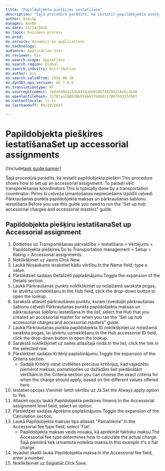 ```yaml
--- 
title: "Papildobjekta piešķires iestatīšana"
description: "Šajā procedūrā parādīts, kā iestatīt papildobjekta piešķiri."
author: BibiSp
manager: AnnBe
ms.date: 11/14/2016
ms.topic: business-process
ms.prod: 
ms.service: dynamics-ax-applications
ms.technology: 
audience: Application User
ms.reviewer: bis
ms.search.scope: Operations
ms.search.region: Global
ms.search.industry: Distribution
ms.author: bis
ms.search.validFrom: 2016-06-30
ms.dyn365.ops.version: AX 7.0.0
ms.translationtype: HT
ms.sourcegitcommit: 7e0a5d044133b917a3eb9386773205218e5c1b40
ms.openlocfilehash: 31787aa180639b934b837b98dc170070d33fd56f
ms.contentlocale: lv-lv
ms.lasthandoff: 09/29/2017

---
```

# <a name="set-up-accessorial-assignments"></a><span data-ttu-id="670de-103">Papildobjekta piešķires iestatīšana</span><span class="sxs-lookup"><span data-stu-id="670de-103">Set up accessorial assignments</span></span>

[!include[task guide banner](../../includes/task-guide-banner.md)]

<span data-ttu-id="670de-104">Šajā procedūrā parādīts, kā iestatīt papildobjekta piešķiri.</span><span class="sxs-lookup"><span data-stu-id="670de-104">This procedure shows how to set up an accessorial assignment.</span></span> <span data-ttu-id="670de-105">To parasti veic transportēšanas koordinators.</span><span class="sxs-lookup"><span data-stu-id="670de-105">This is typically done by a transportation coordinator.</span></span> <span data-ttu-id="670de-106">Pirms šī ceļveža izmantošanas nepieciešams izpildīt ceļvedi Pārkraušanas punkta papildobjekta maksas un pārkraušanas šablonu iestatīšana.</span><span class="sxs-lookup"><span data-stu-id="670de-106">Before you use this guide you need to run the "Set up hub accessorial charges and accessorial masters" guide.</span></span>


## <a name="set-up-accessorial-assignment"></a><span data-ttu-id="670de-107">Papildobjekta piešķiru iestatīšana</span><span class="sxs-lookup"><span data-stu-id="670de-107">Set up Accessorial assignment</span></span>
1. <span data-ttu-id="670de-108">Dodieties uz Transportēšanas pārvaldība > Iestatīšana > Vērtējums > Papildobjekta piešķires.</span><span class="sxs-lookup"><span data-stu-id="670de-108">Go to Transportation management > Setup > Rating > Accessorial assignments.</span></span>
2. <span data-ttu-id="670de-109">Noklikšķiniet uz Jauns.</span><span class="sxs-lookup"><span data-stu-id="670de-109">Click New.</span></span>
3. <span data-ttu-id="670de-110">Laukā Nosaukums ierakstiet kādu vērtību.</span><span class="sxs-lookup"><span data-stu-id="670de-110">In the Name field, type a value.</span></span>
4. <span data-ttu-id="670de-111">Pārslēdziet sadaļas Detalizēti paplašinājumu.</span><span class="sxs-lookup"><span data-stu-id="670de-111">Toggle the expansion of the Details section.</span></span>
5. <span data-ttu-id="670de-112">Laukā Pārkraušanas punkts noklikšķiniet uz nolaižamā saraksta pogas, lai atvērtu uzmeklēšanu.</span><span class="sxs-lookup"><span data-stu-id="670de-112">In the Hub field, click the drop-down button to open the lookup.</span></span>
6. <span data-ttu-id="670de-113">Sarakstā atlasiet pārkraušanas punktu, kuram izveidojāt pārkraušanas šablonu ceļvedī Pārkraušanas punkta papildobjekta maksas un pārkraušanas šablonu iestatīšana.</span><span class="sxs-lookup"><span data-stu-id="670de-113">In the list, select the Hub that you created an accessorial master for when you ran the "Set up hub accessorial charges and accessorial masters" guide.</span></span> 
7. <span data-ttu-id="670de-114">Laukā Pārkraušanas punkta papildobjekta ID noklikšķiniet uz nolaižamā saraksta pogas, lai atvērtu uzmeklēšanu.</span><span class="sxs-lookup"><span data-stu-id="670de-114">In the Hub accessorial ID field, click the drop-down button to open the lookup.</span></span>
8. <span data-ttu-id="670de-115">Sarakstā noklikšķiniet uz saites atlasītajā rindā.</span><span class="sxs-lookup"><span data-stu-id="670de-115">In the list, click the link in the selected row.</span></span>
9. <span data-ttu-id="670de-116">Pārslēdziet sadaļas Kritēriji paplašinājumu.</span><span class="sxs-lookup"><span data-stu-id="670de-116">Toggle the expansion of the Criteria section.</span></span>
    * <span data-ttu-id="670de-117">Sadaļā Kritēriji varat izvēlēties precīzus kritērijus, kad vajadzētu piemērot maksas, pamatojoties uz dažādām šeit piedāvātām vērtībām.</span><span class="sxs-lookup"><span data-stu-id="670de-117">In the Criteria section you can choose the exact criteria for when the charge should apply, based on the different values offered here.</span></span>  
10. <span data-ttu-id="670de-118">Iestatiet opcijas Vienmēr lietot vērtību uz Jā.</span><span class="sxs-lookup"><span data-stu-id="670de-118">Set the Always apply option to Yes.</span></span>
11. <span data-ttu-id="670de-119">Atlasiet opciju laukā Papildobjekta piešķires līmenis.</span><span class="sxs-lookup"><span data-stu-id="670de-119">In the Accessorial assignment level field, select an option.</span></span>
12. <span data-ttu-id="670de-120">Pārslēdziet sadaļas Aprēķins paplašinājumu.</span><span class="sxs-lookup"><span data-stu-id="670de-120">Toggle the expansion of the Calculation section.</span></span>
13. <span data-ttu-id="670de-121">Laukā Papildobjekta maksas tips atlasiet "Pamatlikme".</span><span class="sxs-lookup"><span data-stu-id="670de-121">In the Accessorial fee type field, select 'Flat'.</span></span>
    * <span data-ttu-id="670de-122">Papildobjekta maksas veids nosaka, kā aprēķināt faktisko maksu.</span><span class="sxs-lookup"><span data-stu-id="670de-122">The Accessorial fee type determines how to calculate the actual charge.</span></span> <span data-ttu-id="670de-123">Šajā piemērā tiek izmantota noteikta maksa.</span><span class="sxs-lookup"><span data-stu-id="670de-123">In this example it's a flat charge.</span></span>  
14. <span data-ttu-id="670de-124">Ievadiet skaitli laukā Papildobjekta maksa.</span><span class="sxs-lookup"><span data-stu-id="670de-124">In the Accessorial fee field, enter a number.</span></span>
15. <span data-ttu-id="670de-125">Noklikšķiniet uz Saglabāt.</span><span class="sxs-lookup"><span data-stu-id="670de-125">Click Save.</span></span>



